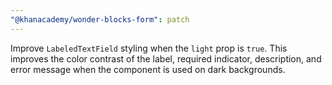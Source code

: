 ```yaml
---
"@khanacademy/wonder-blocks-form": patch
---
```


Improve `LabeledTextField` styling when the `light` prop is `true`. This improves the color contrast of the label, required indicator, description, and error message when the component is used on dark backgrounds.
